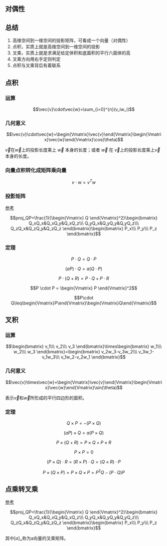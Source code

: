 ## 对偶性

## 总结

1. 高维空间到一维空间的投影矩阵，可看成一个向量（对偶性）
2. 点积，实质上就是高维空间到一维空间的投影
3. 叉乘，实质上就是求满足给定体积和底面积的平行六面体的高
4. 叉乘方向用右手定则判定
5. 点积与叉乘背后有着联系

## 点积

### 运算

$$\vec{v}\cdot\vec{w}=\sum_{i=0}^{n}(v_iw_i)$$

### 几何意义

$$\vec{v}\cdot\vec{w}=\begin{Vmatrix}\vec{v}\end{Vmatrix}\begin{Vmatrix}\vec{w}\end{Vmatrix}\cos(\theta)$$

$\vec{v}$在$\vec{w}$上的投影长度乘上 $\vec{w}$ 本身的长度；或者 $\vec{w}$ 在 $\vec{v}$上的投影长度乘上$\vec{v}$本身的长度。

### 向量点积转化成矩阵乘向量

$$v \cdot w = v^Tw$$

### 投影矩阵

[参考](https://www.cnblogs.com/bigmonkey/p/9897047.html)

$$proj_QP=\frac{1}{\begin{Vmatrix} Q \end{Vmatrix}^2}\begin{bmatrix} Q_xQ_x&Q_xQ_y&Q_xQ_z\\\ Q_yQ_x&Q_yQ_y&Q_yQ_z\\\ Q_zQ_x&Q_zQ_y&Q_zQ_z \end{bmatrix}\begin{bmatrix} P_x\\\ P_y\\\ P_z \end{bmatrix}$$

### 定理

$$P \cdot Q = Q \cdot P$$

$$(a P) \cdot Q = a (Q \cdot P)$$

$$P \cdot (Q + R) = P \cdot Q + P \cdot R$$

$$P \cdot P = \begin{Vmatrix} P \end{Vmatrix}^2$$

$$P\cdot Q\leq\begin{Vmatrix}P\end{Vmatrix}\begin{Vmatrix}Q\end{Vmatrix}$$

## 叉积

### 运算

$$\begin{bmatrix} v_1\\\ v_2\\\ v_3 \end{bmatrix}\times\begin{bmatrix} w_1\\\ w_2\\\ w_3 \end{bmatrix}=\begin{bmatrix} v_2w_3-v_3w_2\\\ v_3w_1-v_1w_3\\\ v_1w_2-v_2w_1 \end{bmatrix}$$

### 几何意义

$$\vec{v}\times\vec{w}=\begin{Vmatrix}\vec{v}\end{Vmatrix}\begin{Vmatrix}\vec{w}\end{Vmatrix}\sin(\theta)$$

表示$\vec{v}$和$\vec{w}$所形成的平行四边形的面积。

### 定理

$$Q \times P = - (P \times Q)$$

$$(a P) \times Q = a (P \times Q)$$

$$P \times (Q + R) = P \times Q + P \times R$$

$$P \times P = 0$$

$$(P \times Q) \cdot R = (R \times P) \cdot Q = (Q \times R) \cdot P$$

$$P \times (Q \times P) = P \times Q \times P = P^2Q - (P \cdot Q)P$$

## 点乘转叉乘

[参考](https://www.cnblogs.com/monoSLAM/p/5349497.html)

$$proj_QP=\frac{1}{\begin{Vmatrix} Q \end{Vmatrix}^2}\begin{bmatrix} Q_xQ_x&Q_xQ_y&Q_xQ_z\\\ Q_yQ_x&Q_yQ_y&Q_yQ_z\\\ Q_zQ_x&Q_zQ_y&Q_zQ_z \end{bmatrix}\begin{bmatrix} P_x\\\ P_y\\\ P_z \end{bmatrix}$$

其中$[a]_\times$称为a向量的叉乘矩阵。
